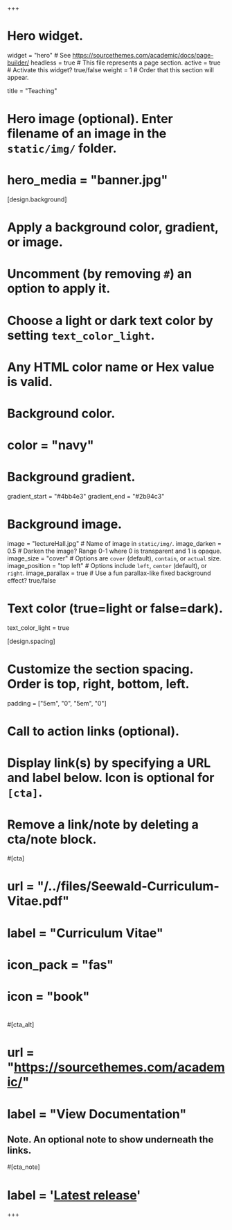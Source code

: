 +++
# Hero widget.
widget = "hero"  # See https://sourcethemes.com/academic/docs/page-builder/
headless = true  # This file represents a page section.
active = true  # Activate this widget? true/false
weight = 1  # Order that this section will appear.

title = "Teaching"

# Hero image (optional). Enter filename of an image in the `static/img/` folder.
# hero_media = "banner.jpg"

[design.background]
  # Apply a background color, gradient, or image.
  #   Uncomment (by removing `#`) an option to apply it.
  #   Choose a light or dark text color by setting `text_color_light`.
  #   Any HTML color name or Hex value is valid.

  # Background color.
  # color = "navy"

  # Background gradient.
  gradient_start = "#4bb4e3"
  gradient_end = "#2b94c3"

  # Background image.
  image = "lectureHall.jpg"  # Name of image in `static/img/`.
  image_darken = 0.5  # Darken the image? Range 0-1 where 0 is transparent and 1 is opaque.
  image_size = "cover"  #  Options are `cover` (default), `contain`, or `actual` size.
  image_position = "top left"  # Options include `left`, `center` (default), or `right`.
  image_parallax = true  # Use a fun parallax-like fixed background effect? true/false

  # Text color (true=light or false=dark).
  text_color_light = true

[design.spacing]
  # Customize the section spacing. Order is top, right, bottom, left.
  padding = ["5em", "0", "5em", "0"]

# Call to action links (optional).
#   Display link(s) by specifying a URL and label below. Icon is optional for `[cta]`.
#   Remove a link/note by deleting a cta/note block.
#[cta]
#  url = "/../files/Seewald-Curriculum-Vitae.pdf"
#  label = "Curriculum Vitae"
#  icon_pack = "fas"
#  icon = "book"
#
#[cta_alt]
#  url = "https://sourcethemes.com/academic/"
#  label = "View Documentation"

## Note. An optional note to show underneath the links.
#[cta_note]
#  label = '<a class="js-github-release" href="https://#sourcethemes.com/academic/updates" data-repo="gcushen/hugo-#academic">Latest release<!-- V --></a>'


+++
<hr style="background-image: linear-gradient(to right, #fff, #fff)"/>

<!-- <div>
  <a class="btn btn-light" style="text-decoration:none;" href="../files/Seewald-Curriculum-Vitae.pdf">
    <i class="fas fa-book" style="padding-right:.5em;"></i>
    Curriculum Vitae
  </a> -->
